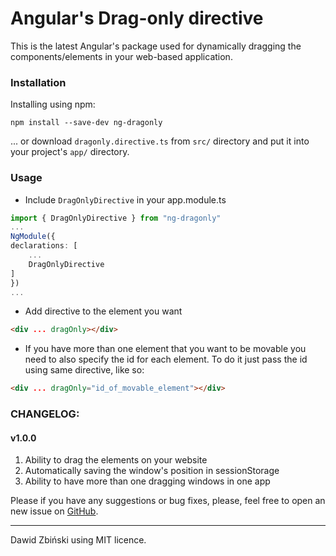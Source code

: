 # Angular's Drag-only directive
This is the latest Angular's package used for dynamically dragging the 
components/elements in your web-based application.

### Installation

Installing using npm:

```
npm install --save-dev ng-dragonly
```

... or download `dragonly.directive.ts` from `src/` directory and put it into your project's `app/` directory.

### Usage
- Include `DragOnlyDirective` in your app.module.ts
```typescript
import { DragOnlyDirective } from "ng-dragonly"
...
NgModule({
declarations: [
    ...
    DragOnlyDirective
]
})
...
```

- Add directive to the element you want 
```html
<div ... dragOnly></div>
```

- If you have more than one element that you want to be movable 
you need to also specify the id for each element. To do it just 
pass the id using same directive, like so:
```html
<div ... dragOnly="id_of_movable_element"></div>
```


### CHANGELOG:
#### v1.0.0
1. Ability to drag the elements on your website
2. Automatically saving the window's position in sessionStorage
3. Ability to have more than one dragging windows in one app


Please if you have any suggestions or bug fixes, please, 
feel free to open an new issue on [GitHub](https://github.com/Flyrell/ng-dragonly).

------

Dawid Zbiński using MIT licence.
